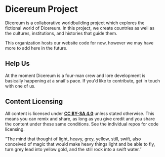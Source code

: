 # Dicereum Project

Dicereum is a collaborative worldbuilding project which explores the fictional world of Dicereum. In this project, we create countries as well as the cultures, institutions, and histories that guide them.

This organization hosts our website code for now, however we may have more to add here in the future.

## Help Us

At the moment Dicereum is a four-man crew and lore development is basically happening at a snail's pace. If you'd like to contribute, get in touch with one of us.

## Content Licensing

All content is licensed under **[CC BY-SA 4.0](https://creativecommons.org/licenses/by-sa/4.0/)** unless stated otherwise. This means you can remix and share, as long as you give credit and you share the content under these same conditions. See the individual repos for code licensing.

“The mind that thought of light, heavy, grey, yellow, still, swift, also conceived of magic that would make heavy things light and be able to fly, turn grey lead into yellow gold, and the still rock into a swift water.” 
